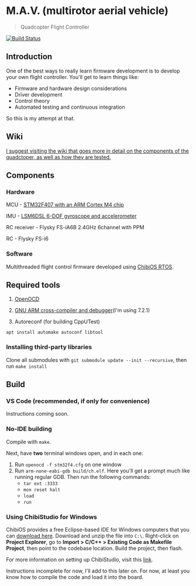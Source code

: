 # M.A.V. (multirotor aerial vehicle)
> Quadcopter Flight Controller

[![Build Status](https://travis-ci.com/MickAvery/quadcopter-fc.svg?branch=master)](https://travis-ci.com/github/MickAvery/quadcopter-fc)

## Introduction
One of the best ways to really learn firmware development is to develop your own flight controller. You'll get to learn things like:
* Firmware and hardware design considerations
* Driver development
* Control theory
* Automated testing and continuous integration

So this is my attempt at that.

## Wiki
[I suggest visiting the wiki that goes more in detail on the components of the quadctoper, as well as how they are tested.](https://github.com/MickAvery/quadcopter_flight_controller/wiki)

## Components
### Hardware
MCU - [STM32F407 with an ARM Cortex M4 chip](https://www.st.com/en/microcontrollers-microprocessors/stm32f407-417.html)

IMU - [LSM6DSL 6-DOF gyroscope and accelerometer](https://www.st.com/en/mems-and-sensors/lsm6dsl.html/)

RC receiver - Flysky FS-iA6B 2.4GHz 6channel with PPM

RC - Flysky FS-i6

### Software
Multithreaded flight control firmware developed using [ChibiOS RTOS](https://www.chibios.org/dokuwiki/doku.php).

## Required tools
1. [OpenOCD](http://openocd.org/)

2. [GNU ARM cross-compiler and debugger](https://developer.arm.com/tools-and-software/open-source-software/developer-tools/gnu-toolchain/gnu-rm/downloads)(I'm using 7.2.1)

3. Autoreconf (for building CppUTest)

`apt install automake autoconf libtool`

### Installing third-party libraries

Clone all submodules with `git submodule update --init --recursive`, then run `make install`

## Build
### VS Code (recommended, if only for convenience)

Instructions coming soon.

### No-IDE building

Compile with `make`.

Next, have **two** terminal windows open, and in each one:
1. Run `openocd -f stm32f4.cfg` on one window
2. Run `arm-none-eabi-gdb build/ch.elf`. Here you'll get a prompt much like running regular GDB. Then run the following commands:
    * `tar ext :3333`
    * `mon reset halt`
    * `load`
    * `run`

### Using ChibiStudio for Windows

ChibiOS provides a free Eclipse-based IDE for Windows computers that you can [download here](http://www.chibios.org/dokuwiki/doku.php?id=chibios:product:chibistudio:start). Download and unzip the file into `C:\`. Right-click on **Project Explorer**, go to **Import > C/C++ > Existing Code as Makefile Project**, then point to the codebase location. Build the project, then flash.

For more information on setting up ChibiStudio, visit this [link](https://www.playembedded.org/blog/developing-stm32-chibistudio/).

Instructions incomplete for now, I'll add to this later on. For now, at least you know how to compile the code and load it into the board.
